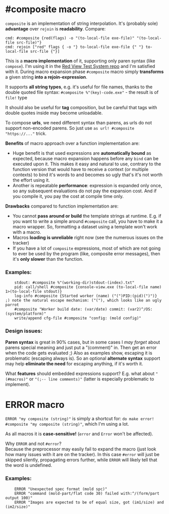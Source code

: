 # #composite macro

`composite` is an implementation of string interpolation. It's (probably sole) **advantage** over `rejoin` is **readability**. Compare:
```
cmd: #composite {red(flags) -o "(to-local-file exe-file)" "(to-local-file src-file)"}
cmd: rejoin ["red" flags { -o "} to-local-file exe-file {" "} to-local-file src-file {"}]
```

This is a **macro implementation** of it, supporting only paren syntax (like `compose`). I'm using it in the [Red View Test System repo](https://gitlab.com/hiiamboris/red-view-test-system) and I'm satisfied with it.
During macro expansion phase `#composite` macro simply **transforms** a given string **into a rejoin-expression**.

It supports **all string types**, e.g. it's useful for file names, thanks to the double quoted file syntax:
`#composite %"(key)-code.exe"` - the result is of `file!` type

It should also be useful for **tag** composition, but be careful that tags with double quotes inside may become unloadable.

To compose **urls**, we need different syntax than parens, as urls do not support non-encoded parens. So just use `as url! #composite "https://..."` trick.

**Benefits** of macro approach over a function implementation are:
- Huge benefit is that used expressions are **automatically bound** as expected, because macro expansion happens before any `bind` can be executed upon it. This makes it easy and natural to use, contrary to the function version that would have to receive a context (or multiple contexts) to bind it's words to and becomes so ugly that's it's not worth the effort using it.
- Another is repeatable **performance**: expression is expanded only once, so any subsequent evaluations do not pay the expansion cost. And if you compile it, you pay the cost at compile time only.

**Drawbacks** compared to function implementation are:
- You cannot **pass around or build** the template strings at runtime. E.g. if you want to write a simple around `#composite` call, you have to make it a macro wrapper. So, formatting a dataset using a template won't work with a macro.
- Macros **loading is unreliable** right now (see the numerous issues on the tracker)
- If you have a lot of `composite` expressions, most of which are not going to ever be used by the program (like, composite error messages), then it's **only slower** than the function.

### Examples:
```
	stdout: #composite %"(working-dir)stdout-(index).txt"
	pid: call/shell #composite {console-view.exe (to-local-file name) 1>(to-local-file stdout)}
	log-info #composite {Started worker (name) ("(")PID:(pid)(")")}			;) note the natural escape mechanism: ("("), which looks like an ugly parrot
	#composite "Worker build date: (var/date) commit: (var2)^/OS: (system/platform)"
	write/append cfg-file #composite "config: (mold config)"
```

### Design issues:

**Paren syntax** is great in 90% cases, but in some cases I *may forget* about parens special meaning and just put a "(comment)" in. Then get an error when the code gets evaluated ;) Also as examples show, escaping it is problematic (escaping always is). So an optional **alternate syntax** support may help **eliminate the need** for escaping anything, if it's worth it.

What **features** should embedded expressions support? E.g. what about `"(#macros)"` or `"(;-- line comments)"` (latter is especially problematic to implement).

# ERROR macro

`ERROR "my composite (string)"` is simply a shortcut for: `do make error! #composite "my composite (string)"`, which I'm using a lot.

As all macros it is **case-sensitive!** (`error` and `Error` won't be affected).

Why `ERROR` and not `#error`? <br>
Because the preprocessor may easily fail to expand the macro (just look how many issues with it are on the tracker). In this case `#error` will just be skipped silently, propagating errors further, while `ERROR` will likely tell that the word is undefined.

### Examples:
```
	ERROR "Unexpected spec format (mold spc)"
	ERROR "command (mold-part/flat code 30) failed with:^/(form/part output 100)"
	ERROR "Images are expected to be of equal size, got (im1/size) and (im2/size)"
```

